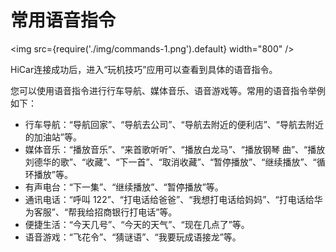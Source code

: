 # 常用语音指令

<img
    src={require('./img/commands-1.png').default}
    width="800" 
/>

HiCar连接成功后，进入“玩机技巧”应用可以查看到具体的语音指令。

您可以使用语音指令进行行车导航、媒体音乐、语音游戏等。常用的语音指令举例如下：

* 行车导航：“导航回家”、“导航去公司”、“导航去附近的便利店”、“导航去附近的加油站”等。
* 媒体音乐：“播放音乐”、“来首歌听听”、“播放白龙马”、“播放钢琴
曲”、“播放刘德华的歌”、“收藏”、“下一首”、“取消收藏”、“暂停播放”、“继续播放”、“循环播放”等。
* 有声电台：“下一集”、“继续播放”、“暂停播放”等。
* 通讯电话：“呼叫 122”、“打电话给爸爸”、“我想打电话给妈妈”、“打电话给华为客服”、“帮我给招商银行打电话”等。
* 便捷生活：“今天几号”、“今天的天气”、“现在几点了”等。
* 语音游戏：“飞花令”、“猜谜语”、“我要玩成语接龙”等。